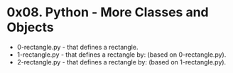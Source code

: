 # 0x08. Python - More Classes and Objects

- 0-rectangle.py - that defines a rectangle.
- 1-rectangle.py - that defines a rectangle by: (based on 0-rectangle.py).
- 2-rectangle.py -  that defines a rectangle by: (based on 1-rectangle.py).